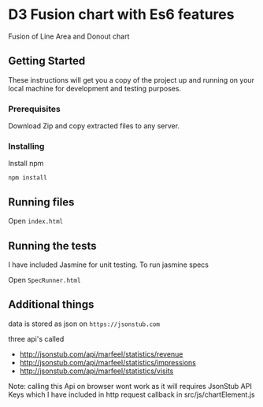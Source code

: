 # D3 Fusion chart with Es6 features

Fusion of Line Area and Donout chart

## Getting Started

These instructions will get you a copy of the project up and running on your local machine for development and testing purposes. 

### Prerequisites

Download Zip and copy extracted files to any server.

### Installing

Install npm

```
npm install
```

## Running files

Open ``` index.html ``` 

## Running the tests

I have included Jasmine for unit testing. To run jasmine specs

Open ``` SpecRunner.html ```

## Additional things

data is stored as json on ``` https://jsonstub.com ```

three api's called 

* http://jsonstub.com/api/marfeel/statistics/revenue
* http://jsonstub.com/api/marfeel/statistics/impressions
* http://jsonstub.com/api/marfeel/statistics/visits

Note: calling this Api on browser wont work as it will requires JsonStub API Keys which I have included in http request callback in  src/js/chartElement.js
